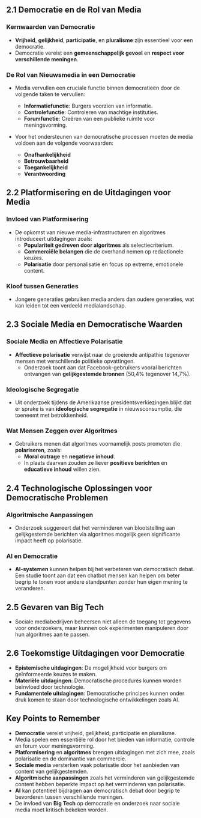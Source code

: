 ## 2.1 Democratie en de Rol van Media
### Kernwaarden van Democratie
- **Vrijheid**, **gelijkheid**, **participatie**, en **pluralisme** zijn essentieel voor een democratie.
- Democratie vereist een **gemeenschappelijk gevoel** en **respect voor verschillende meningen**.
  
### De Rol van Nieuwsmedia in een Democratie
- Media vervullen een cruciale functie binnen democratieën door de volgende taken te vervullen:
  - **Informatiefunctie**: Burgers voorzien van informatie.
  - **Controlefunctie**: Controleren van machtige instituties.
  - **Forumfunctie**: Creëren van een publieke ruimte voor meningsvorming.

- Voor het ondersteunen van democratische processen moeten de media voldoen aan de volgende voorwaarden:
  - **Onafhankelijkheid**
  - **Betrouwbaarheid**
  - **Toegankelijkheid**
  - **Verantwoording**

## 2.2 Platformisering en de Uitdagingen voor Media
### Invloed van Platformisering
- De opkomst van nieuwe media-infrastructuren en algoritmes introduceert uitdagingen zoals:
  - **Populariteit gedreven door algoritmes** als selectiecriterium.
  - **Commerciële belangen** die de overhand nemen op redactionele keuzes.
  - **Polarisatie** door personalisatie en focus op extreme, emotionele content.

### Kloof tussen Generaties
- Jongere generaties gebruiken media anders dan oudere generaties, wat kan leiden tot een verdeeld medialandschap.

## 2.3 Sociale Media en Democratische Waarden
### Sociale Media en Affectieve Polarisatie
- **Affectieve polarisatie** verwijst naar de groeiende antipathie tegenover mensen met verschillende politieke opvattingen.
  - Onderzoek toont aan dat Facebook-gebruikers vooral berichten ontvangen van **gelijkgestemde bronnen** (50,4% tegenover 14,7%).
  
### Ideologische Segregatie
- Uit onderzoek tijdens de Amerikaanse presidentsverkiezingen blijkt dat er sprake is van **ideologische segregatie** in nieuwsconsumptie, die toeneemt met betrokkenheid.

### Wat Mensen Zeggen over Algoritmes
- Gebruikers menen dat algoritmes voornamelijk posts promoten die **polariseren**, zoals:
  - **Moral outrage** en **negatieve inhoud**.
  - In plaats daarvan zouden ze liever **positieve berichten** en **educatieve inhoud** willen zien.

## 2.4 Technologische Oplossingen voor Democratische Problemen
### Algoritmische Aanpassingen
- Onderzoek suggereert dat het verminderen van blootstelling aan gelijkgestemde berichten via algoritmes mogelijk geen significante impact heeft op polarisatie.

### AI en Democratie
- **AI-systemen** kunnen helpen bij het verbeteren van democratisch debat. Een studie toont aan dat een chatbot mensen kan helpen om beter begrip te tonen voor andere standpunten zonder hun eigen mening te veranderen.

## 2.5 Gevaren van Big Tech
- Sociale mediabedrijven beheersen niet alleen de toegang tot gegevens voor onderzoekers, maar kunnen ook experimenten manipuleren door hun algoritmes aan te passen.

## 2.6 Toekomstige Uitdagingen voor Democratie
- **Epistemische uitdagingen**: De mogelijkheid voor burgers om geïnformeerde keuzes te maken.
- **Materiële uitdagingen**: Democratische procedures kunnen worden beïnvloed door technologie.
- **Fundamentele uitdagingen**: Democratische principes kunnen onder druk komen te staan door technologische ontwikkelingen zoals AI.

## Key Points to Remember
- **Democratie** vereist vrijheid, gelijkheid, participatie en pluralisme.
- Media spelen een essentiële rol door het bieden van informatie, controle en forum voor meningsvorming.
- **Platformisering** en **algoritmes** brengen uitdagingen met zich mee, zoals polarisatie en de dominantie van commercie.
- **Sociale media** versterken vaak polarisatie door het aanbieden van content van gelijkgestemden.
- **Algoritmische aanpassingen** zoals het verminderen van gelijkgestemde content hebben beperkte impact op het verminderen van polarisatie.
- **AI** kan potentieel bijdragen aan democratisch debat door begrip te bevorderen tussen verschillende meningen.
- De invloed van **Big Tech** op democratie en onderzoek naar sociale media moet kritisch bekeken worden.